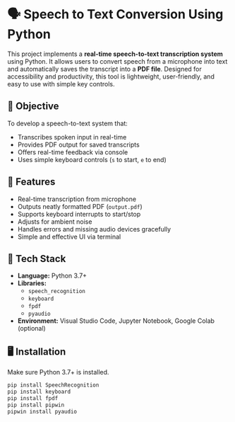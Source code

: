 # 🗣️ Speech to Text Conversion Using Python

This project implements a **real-time speech-to-text transcription system** using Python. It allows users to convert speech from a microphone into text and automatically saves the transcript into a **PDF file**. Designed for accessibility and productivity, this tool is lightweight, user-friendly, and easy to use with simple key controls.

## 📌 Objective

To develop a speech-to-text system that:
- Transcribes spoken input in real-time
- Provides PDF output for saved transcripts
- Offers real-time feedback via console
- Uses simple keyboard controls (`s` to start, `e` to end)

## 🚀 Features

- Real-time transcription from microphone
- Outputs neatly formatted PDF (`output.pdf`)
- Supports keyboard interrupts to start/stop
- Adjusts for ambient noise
- Handles errors and missing audio devices gracefully
- Simple and effective UI via terminal

## 🧰 Tech Stack

- **Language:** Python 3.7+
- **Libraries:**
  - `speech_recognition`
  - `keyboard`
  - `fpdf`
  - `pyaudio`
- **Environment:** Visual Studio Code, Jupyter Notebook, Google Colab (optional)

## 🖥️ Installation

Make sure Python 3.7+ is installed.

```bash
pip install SpeechRecognition
pip install keyboard
pip install fpdf
pip install pipwin
pipwin install pyaudio
